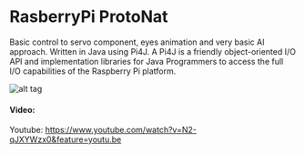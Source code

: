 # RasberryPi ProtoNat
Basic control to servo component, eyes animation and very basic AI approach. Written in Java using  Pi4J. A Pi4J is a friendly object-oriented I/O API and implementation libraries for Java Programmers to access the full I/O capabilities of the Raspberry Pi platform.

![alt tag](http://47.75.1.113/img/angrybee.png)

#### Video:
Youtube: https://www.youtube.com/watch?v=N2-qJXYWzx0&feature=youtu.be
